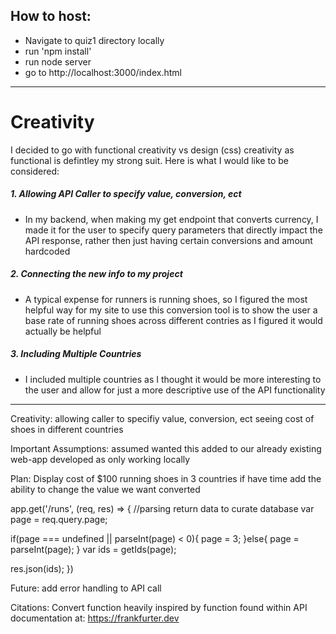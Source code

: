 ## How to host: 
- Navigate to quiz1 directory locally 
-  run 'npm install' 
-  run node server 
-  go to http://localhost:3000/index.html

---
# Creativity 

 I decided to go with functional creativity vs design (css) creativity as functional is defintley my strong suit. Here is what I would like to be considered: 

##### 1. Allowing API Caller to specify value, conversion, ect
 - In my backend, when making my get endpoint that converts currency, I made it for the user to specify query parameters that directly impact the API response, rather then just having certain conversions and amount hardcoded

##### 2. Connecting the new info to my project
 - A typical expense for runners is running shoes, so I figured the most helpful way for my site to use this conversion tool is to show the user a base rate of running shoes across different contries as I figured it would actually be helpful

##### 3. Including Multiple Countries 
 - I included multiple countries as I thought it would be more interesting to the user and allow for just a more descriptive use of the API functionality 

---

Creativity: 
   allowing caller to specifiy value, conversion, ect 
   seeing cost of shoes in different countries 

Important Assumptions: 
   assumed wanted this added to our already existing web-app 
   developed as only working locally 

Plan: 
   Display cost of $100 running shoes in 3 countries
   if have time add the ability to change the value we want converted 




app.get('/runs', (req, res) => {
   //parsing return data to curate database
   var page = req.query.page;
   
   if(page === undefined || parseInt(page) < 0){
      page = 3;
   }else{
      page = parseInt(page);
   }
   var ids = getIds(page);

   res.json(ids);
})

Future: 
   add error handling to API call 


Citations: 
   Convert function heavily inspired by function found within API documentation at: https://frankfurter.dev